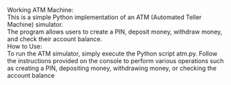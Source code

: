 Working ATM Machine:<br>
This is a simple Python implementation of an ATM (Automated Teller Machine) simulator. <br>
The program allows users to create a PIN, deposit money, withdraw money, and check their account balance.
<br>
How to Use: <br>
To run the ATM simulator, simply execute the Python script atm.py. Follow the instructions provided on the console to perform various operations such as creating a PIN, depositing money, withdrawing money, or checking the account balance<br>

